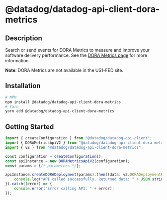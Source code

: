 # @datadog/datadog-api-client-dora-metrics

## Description

Search or send events for DORA Metrics to measure and improve your software delivery performance. See the [DORA Metrics page](https://docs.datadoghq.com/dora_metrics/) for more information.

**Note**: DORA Metrics are not available in the US1-FED site.

## Installation

```sh
# NPM
npm install @datadog/datadog-api-client-dora-metrics
# Yarn
yarn add @datadog/datadog-api-client-dora-metrics
```

## Getting Started
```ts
import { createConfiguration } from "@datadog/datadog-api-client";
import { DORAMetricsApiV2 } from "@datadog/datadog-api-client-dora-metrics";
import { v2 } from "@datadog/datadog-api-client-dora-metrics";

const configuration = createConfiguration();
const apiInstance = new DORAMetricsApiV2(configuration);
const params = {/* parameters */};

apiInstance.createDORADeployment(params).then((data: v2.DORADeploymentResponse) => {
    console.log("API called successfully. Returned data: " + JSON.stringify(data));
}).catch((error) => {
    console.error("Error calling API: " + error);
});
```